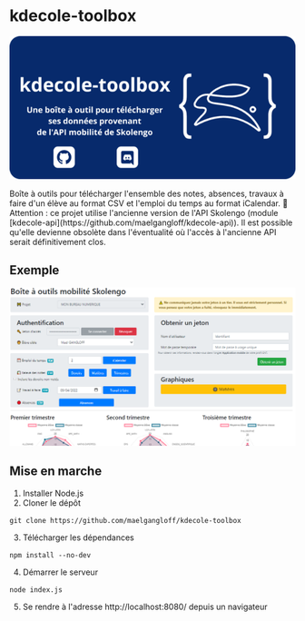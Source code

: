 # kdecole-toolbox
<p align="center">
  <img src="https://github.com/The-Rabbit-Team/.github/blob/master/banners/kdecole-toolbox.png?raw=true" />
</p>
Boîte à outils pour télécharger l'ensemble des notes, absences, travaux à faire d'un élève au format CSV et l'emploi du temps au format iCalendar.  
🚨 Attention : ce projet utilise l'ancienne version de l'API Skolengo (module [kdecole-api](https://github.com/maelgangloff/kdecole-api)). Il est possible qu'elle devienne obsolète dans l'éventualité où l'accès à l'ancienne API serait définitivement clos.

## Exemple
![Dashboard](doc/dashboard.png)

## Mise en marche

1. Installer Node.js
2. Cloner le dépôt
```shell
git clone https://github.com/maelgangloff/kdecole-toolbox
```
3. Télécharger les dépendances
```shell
npm install --no-dev
```
4. Démarrer le serveur
```shell
node index.js
```
5. Se rendre à l'adresse http://localhost:8080/ depuis un navigateur
